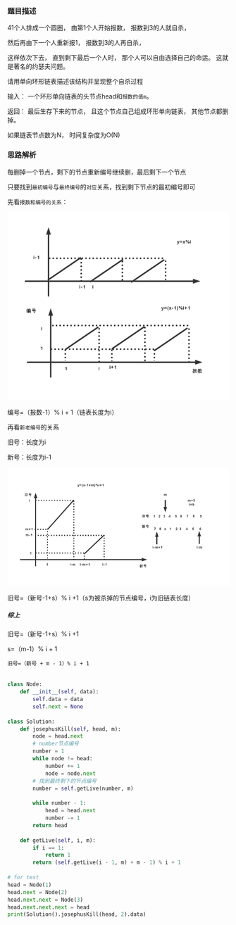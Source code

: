 ### 题目描述

41个人排成一个圆圈， 由第1个人开始报数， 报数到3的人就自杀， 

然后再由下一个人重新报1， 报数到3的人再自杀，

这样依次下去， 直到剩下最后一个人时， 那个人可以自由选择自己的命运。 这就是著名的约瑟夫问题。

请用单向环形链表描述该结构并呈现整个自杀过程

输入： 一个环形单向链表的头节点head和`报数的值m`。

返回： 最后生存下来的节点， 且这个节点自己组成环形单向链表， 其他节点都删掉。

如果链表节点数为N， 时间复杂度为O(N)

### 思路解析

每删掉一个节点，剩下的节点重新编号继续删，最后剩下一个节点

只要找到`最初编号`与`最终编号`的`对应`关系，找到剩下节点的最初编号即可

先看`报数和编号的关系`：

![](https://github.com/1273545169/course_note/blob/master/%E5%9B%BE%E7%89%87/%E7%BA%A6%E7%91%9F%E5%A4%AB%E9%97%AE%E9%A2%98.jpg)

编号=（报数-1）% i + 1（链表长度为i）

再看`新老编号`的关系

旧号：长度为i

新号：长度为i-1

![](https://github.com/1273545169/course_note/blob/master/%E5%9B%BE%E7%89%87/%E7%BA%A6%E7%91%9F%E5%A4%AB%E9%97%AE%E9%A2%981.jpg)

旧号=（新号-1+s）% i +1（s为被杀掉的节点编号，i为旧链表长度）


##### 综上

旧号=（新号-1+s）% i +1 

s=（m-1）% i + 1

`旧号=（新号 + m - 1）% i + 1`

```python

class Node:
    def __init__(self, data):
        self.data = data
        self.next = None

class Solution:
    def josephusKill(self, head, m):
        node = head.next
        # number节点编号
        number = 1
        while node != head:
            number += 1
            node = node.next
        # 找到最终剩下的节点编号
        number = self.getLive(number, m)
        
        while number - 1:
            head = head.next
            number -= 1
        return head

    def getLive(self, i, m):
        if i == 1:
            return 1
        return (self.getLive(i - 1, m) + m - 1) % i + 1

# for test
head = Node(1)
head.next = Node(2)
head.next.next = Node(3)
head.next.next.next = head
print(Solution().josephusKill(head, 2).data)


```
